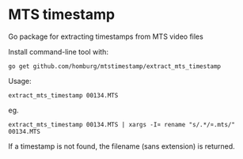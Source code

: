 # MTS timestamp

Go package for extracting timestamps from MTS video files

Install command-line tool with:

	go get github.com/homburg/mtstimestamp/extract_mts_timestamp

Usage:
	
	extract_mts_timestamp 00134.MTS

eg.

	extract_mts_timestamp 00134.MTS | xargs -I¤ rename "s/.*/¤.mts/" 00134.MTS

If a timestamp is not found, the filename (sans extension) is returned.
